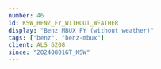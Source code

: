 ```yaml
---
number: 46
id: KSW_BENZ_FY_WITHOUT_WEATHER
display: "Benz MBUX FY (without weather)"
tags: ["benz", "benz-mbux"]
client: ALS_6208
since: "20240801GT_KSW"
---
```

